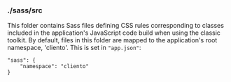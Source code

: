 ### ./sass/src

This folder contains Sass files defining CSS rules corresponding to classes
included in the application's JavaScript code build when using the classic toolkit.
By default, files in this folder are mapped to the application's root namespace, 'cliento'.
This is set in `"app.json"`:

    "sass": {
        "namespace": "cliento"
    }